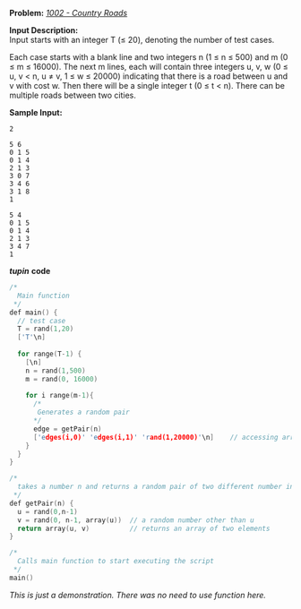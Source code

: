 **Problem:** 
*[1002 - Country Roads](http://www.lightoj.com/volume_showproblem.php?problem=1002)*

**Input Description:**    
Input starts with an integer T (≤ 20), denoting the number of test cases.

Each case starts with a blank line and two integers n (1 ≤ n ≤ 500) and m (0 ≤ m ≤ 16000).
The next m lines, each will contain three integers u, v, w (0 ≤ u, v < n, u ≠ v, 1 ≤ w ≤ 20000) 
indicating that there is a road between u and v with cost w.
Then there will be a single integer t (0 ≤ t < n). 
There can be multiple roads between two cities.

**Sample Input:**
```
2
 
5 6
0 1 5
0 1 4
2 1 3
3 0 7
3 4 6
3 1 8
1
 
5 4
0 1 5
0 1 4
2 1 3
3 4 7
1
```

***tupin*** **code** 
```c++
/*
  Main function
 */
def main() {
  // test case
  T = rand(1,20)
  ['T'\n]
  
  for range(T-1) {
    [\n]
    n = rand(1,500)
    m = rand(0, 16000)  
    
    for i range(m-1){
      /* 
       Generates a random pair
      */ 
      edge = getPair(n)
      ['edges(i,0)' 'edges(i,1)' 'rand(1,20000)'\n]    // accessing array elements
    }
  }
}

/*
  takes a number n and returns a random pair of two different number in range [0, n-1]
 */
def getPair(n) {
  u = rand(0,n-1)
  v = rand(0, n-1, array(u))  // a random number other than u
  return array(u, v)          // returns an array of two elements 
}

/* 
  Calls main function to start executing the script 
 */
main()
```

*This is just a demonstration. There was no need to use function here.*
